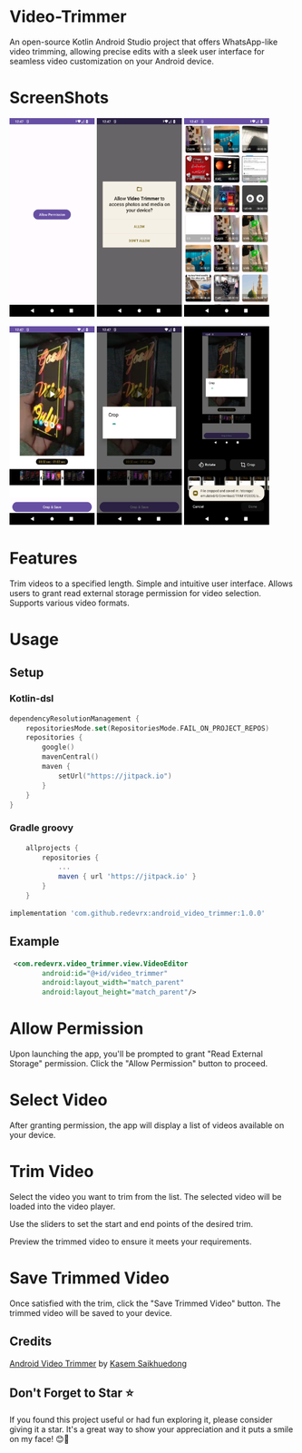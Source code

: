 # Video-Trimmer
An open-source Kotlin Android Studio project that offers WhatsApp-like video trimming, allowing precise edits with a sleek user interface for seamless video customization on your Android device.

# ScreenShots

<img width="150" height="350" src="screenshots/Screenshot_20231009-124711.png" alt="Image" > <img width="150" height="350" src="screenshots/Screenshot_20231009-124720.png" alt="Image" > <img width="150" height="350" src="screenshots/Screenshot_20231009-124730.png" alt="Image" >


<img width="150" height="350" src="screenshots/Screenshot_20231009-124738.png" alt="Image" > <img width="150" height="350" src="screenshots/Screenshot_20231009-124744.png" alt="Image" > <img width="150" height="350" src="screenshots/Screenshot_20231009-124755.png" alt="Image" >


# Features
Trim videos to a specified length.
Simple and intuitive user interface.
Allows users to grant read external storage permission for video selection.
Supports various video formats.

# Usage

## Setup

### Kotlin-dsl
```kotlin
dependencyResolutionManagement {
    repositoriesMode.set(RepositoriesMode.FAIL_ON_PROJECT_REPOS)
    repositories {
        google()
        mavenCentral()
        maven {
            setUrl("https://jitpack.io")
        }
    }
}
```

### Gradle groovy
```groovy
	allprojects {
		repositories {
			...
			maven { url 'https://jitpack.io' }
		}
	}
```

```groovy
implementation 'com.github.redevrx:android_video_trimmer:1.0.0'
```

## Example
```xml
 <com.redevrx.video_trimmer.view.VideoEditor
        android:id="@+id/video_trimmer"
        android:layout_width="match_parent"
        android:layout_height="match_parent"/>
```

# Allow Permission

Upon launching the app, you'll be prompted to grant "Read External Storage" permission. Click the "Allow Permission" button to proceed.
# Select Video

After granting permission, the app will display a list of videos available on your device.
# Trim Video

Select the video you want to trim from the list. The selected video will be loaded into the video player.

Use the sliders to set the start and end points of the desired trim.

Preview the trimmed video to ensure it meets your requirements.

# Save Trimmed Video

Once satisfied with the trim, click the "Save Trimmed Video" button. The trimmed video will be saved to your device.

## Credits

[Android Video Trimmer](https://github.com/redevrx/android_video_trimmer) by [Kasem Saikhuedong](https://github.com/redevrx)

## Don't Forget to Star ⭐

If you found this project useful or had fun exploring it, please consider giving it a star. It's a great way to show your appreciation and it puts a smile on my face! 😊🌟

